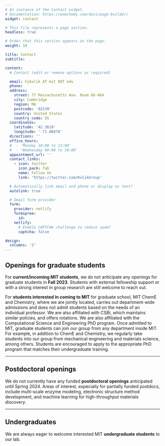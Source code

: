 ```yaml
---
# An instance of the Contact widget.
# Documentation: https://wowchemy.com/docs/page-builder/
widget: contact

# This file represents a page section.
headless: true

# Order that this section appears on the page.
weight: 10

title: Contact
subtitle:

content:
  # Contact (edit or remove options as required)

  email: hjkulik AT mit DOT edu
  phone: 
  address:
    street: 77 Massachusetts Ave. Room 66-464
    city: Cambridge
    region: MA
    postcode: '02139'
    country: United States
    country_code: US
  coordinates:
    latitude: '42.3610'
    longitude: '-71.08878'
  directions: ''
  office_hours:
  #  - 'Monday 10:00 to 13:00'
  #  - 'Wednesday 09:00 to 10:00'
  appointment_url: ''
  contact_links:
    - icon: twitter
      icon_pack: fab
      name: Follow Us
      link: 'https://twitter.com/KulikGroup'

  # Automatically link email and phone or display as text?
  autolink: true

  # Email form provider
  form:
    provider: netlify
    formspree:
      id:
    netlify:
      # Enable CAPTCHA challenge to reduce spam?
      captcha: false

design:
  columns: '2'
---
```

## Openings for graduate students

For **current/incoming MIT students**, we do not anticipate any openings for graduate students in **Fall 2023**. Students with external fellowship support or with a strong interest in group research are still welcome to reach out. 

For **students interested in coming to MIT** for graduate school, MIT ChemE and Chemistry, where we are jointly located, carries out department-wide admissions and does not admit students based on the needs of an individual professor. We are also affiliated with CSBi, which maintains similar policies, and offers rotations. We are also affiliated with the Computational Science and Engineering PhD program. Once admitted to MIT, graduate students can join our group from any department inside MIT. For example, in addition to ChemE and Chemistry, we regularly take students into our group from mechanical engineering and materials science, among others. Students are encouraged to apply to the appropriate PhD program that matches their undergraduate training.
***

## Postdoctoral openings

We do not currently have any funded **postdoctoral openings** anticipated until Spring 2024. Areas of interest, especially for partially funded postdocs, include multi-scale enzyme modeling, electronic structure method development, and machine learning for high-throughput materials discovery.

***

## Undergraduates

We are always eager to welcome interested MIT **undergraduate students** to our lab.
